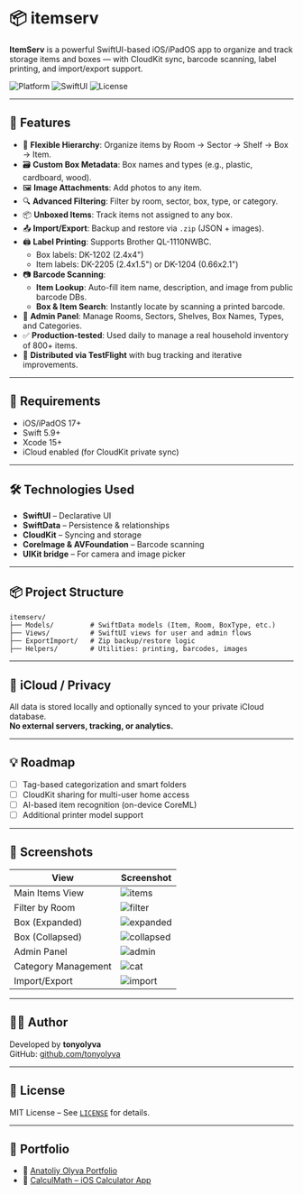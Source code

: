 # 📦 itemserv

**ItemServ** is a powerful SwiftUI-based iOS/iPadOS app to organize and track storage items and boxes — with CloudKit sync, barcode scanning, label printing, and import/export support.

![Platform](https://img.shields.io/badge/platform-iOS%2017+-lightgrey)
![SwiftUI](https://img.shields.io/badge/SwiftUI-%F0%9F%94%A5-orange)
![License](https://img.shields.io/github/license/tonyolyva/itemserv)

---

## 🚀 Features

- 📂 **Flexible Hierarchy**: Organize items by Room → Sector → Shelf → Box → Item.
- 🗃️ **Custom Box Metadata**: Box names and types (e.g., plastic, cardboard, wood).
- 🖼️ **Image Attachments**: Add photos to any item.
- 🔍 **Advanced Filtering**: Filter by room, sector, box, type, or category.
- 📦 **Unboxed Items**: Track items not assigned to any box.
- 📤 **Import/Export**: Backup and restore via `.zip` (JSON + images).
- 🖨️ **Label Printing**: Supports Brother QL-1110NWBC.
  - Box labels: DK-1202 (2.4x4")
  - Item labels: DK-2205 (2.4x1.5") or DK-1204 (0.66x2.1")
- 📷 **Barcode Scanning**:
  - **Item Lookup**: Auto-fill item name, description, and image from public barcode DBs.
  - **Box & Item Search**: Instantly locate by scanning a printed barcode.
- 👤 **Admin Panel**: Manage Rooms, Sectors, Shelves, Box Names, Types, and Categories.
- ✅ **Production-tested**: Used daily to manage a real household inventory of 800+ items.
- 🚀 **Distributed via TestFlight** with bug tracking and iterative improvements.

---

## 📱 Requirements

- iOS/iPadOS 17+
- Swift 5.9+
- Xcode 15+
- iCloud enabled (for CloudKit private sync)

---

## 🛠️ Technologies Used

- **SwiftUI** – Declarative UI
- **SwiftData** – Persistence & relationships
- **CloudKit** – Syncing and storage
- **CoreImage & AVFoundation** – Barcode scanning
- **UIKit bridge** – For camera and image picker

---

## 📦 Project Structure

```
itemserv/
├── Models/         # SwiftData models (Item, Room, BoxType, etc.)
├── Views/          # SwiftUI views for user and admin flows
├── ExportImport/   # Zip backup/restore logic
├── Helpers/        # Utilities: printing, barcodes, images
```

---

## 🔐 iCloud / Privacy

All data is stored locally and optionally synced to your private iCloud database.  
**No external servers, tracking, or analytics.**

---

## 💡 Roadmap

- [ ] Tag-based categorization and smart folders
- [ ] CloudKit sharing for multi-user home access
- [ ] AI-based item recognition (on-device CoreML)
- [ ] Additional printer model support

---

## 📸 Screenshots

| View | Screenshot |
|------|------------|
| Main Items View | ![items](Screenshots/items.jpeg) |
| Filter by Room | ![filter](Screenshots/items_filter.jpeg) |
| Box (Expanded) | ![expanded](Screenshots/box_linked_items_expanded.jpeg) |
| Box (Collapsed) | ![collapsed](Screenshots/box_linked_items_collapsed.jpeg) |
| Admin Panel | ![admin](Screenshots/admin_panel.jpeg) |
| Category Management | ![cat](Screenshots/manage_categories.jpeg) |
| Import/Export | ![import](Screenshots/import_export_items.jpeg) |

---

## 👨‍💻 Author

Developed by **tonyolyva**  
GitHub: [github.com/tonyolyva](https://github.com/tonyolyva)

---

## 📃 License

MIT License – See [`LICENSE`](LICENSE) for details.

---

## 📄 Portfolio

- 🔗 [Anatoliy Olyva Portfolio](https://tonyolyva.carrd.co)
- 🔗 [CalculMath – iOS Calculator App](https://github.com/tonyolyva/CalculMath)
